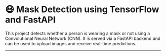 # 😷 Mask Detection using TensorFlow and FastAPI

This project detects whether a person is wearing a mask or not using a Convolutional Neural Network (CNN). It is served via a FastAPI backend and can be used to upload images and receive real-time predictions.

---
